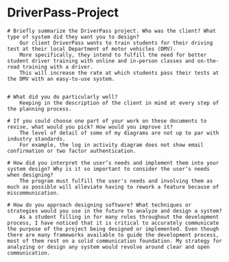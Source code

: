 # DriverPass-Project

    # Briefly summarize the DriverPass project. Who was the client? What type of system did they want you to design?
    	Our client DriverPass wants to train students for their driving test at their local Department of motor vehicles (DMV).
    	More specifically, they intend to fulfill the need for better student driver training with online and in-person classes and on-the-road training with a driver.
    	This will increase the rate at which students pass their tests at the DMV with an easy-to-use system.


    # What did you do particularly well?
    	Keeping in the description of the client in mind at every step of the planning process.
        
    # If you could choose one part of your work on these documents to revise, what would you pick? How would you improve it?
    	The level of detail of some of my diagrams are not up to par with industry standards. 
        For example, the log in activity diagram does not show email confirmation or two factor authentication.
    
    # How did you interpret the user’s needs and implement them into your system design? Why is it so important to consider the user’s needs when designing?
    	The program must fulfill the user's needs and involving them as much as possible will alleviate having to rework a feature because of miscommunication. 
 
    # How do you approach designing software? What techniques or strategies would you use in the future to analyze and design a system?
    	As a student filling in for many roles throughout the development process, I have noticed that it is critical to accurately communicate the purpose of the project being designed or implemented. Even though there are many frameworks available to guide the development process, most of them rest on a solid communication foundation. My strategy for analyzing or design any system would revolve around clear and open communication.
